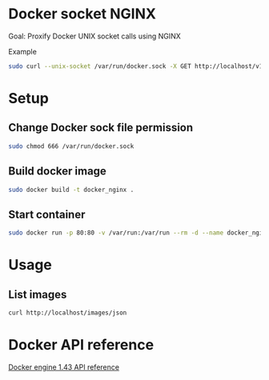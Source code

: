 # Docker socket NGINX

Goal: Proxify Docker UNIX socket calls using NGINX

Example

```bash
sudo curl --unix-socket /var/run/docker.sock -X GET http://localhost/v1.41/images/json
```

# Setup

## Change Docker sock file permission

```bash
sudo chmod 666 /var/run/docker.sock
```

## Build docker image

```bash
sudo docker build -t docker_nginx .
```

## Start container

```bash
sudo docker run -p 80:80 -v /var/run:/var/run --rm -d --name docker_nginx docker_nginx
```

# Usage

## List images

```bash
curl http://localhost/images/json
```

# Docker API reference

[Docker engine 1.43 API reference](https://docs.docker.com/engine/api/v1.43/)